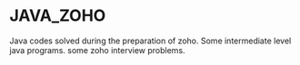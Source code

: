 # JAVA_ZOHO
Java codes solved during the preparation of zoho.
Some intermediate level java programs.
some zoho interview problems.
